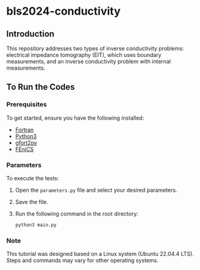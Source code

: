 # bls2024-conductivity

## Introduction
This repository addresses two types of inverse conductivity problems: electrical impedance tomography (EIT), which uses boundary measurements, and an inverse conductivity problem with internal measurements.

## To Run the Codes

### Prerequisites
To get started, ensure you have the following installed:
- [Fortran](https://fortran-lang.org/learn/os_setup/install_gfortran/)
- [Python3](https://www.python.org/downloads/)
- [gfort2py](https://github.com/rjfarmer/gfort2py)
- [FEniCS](https://fenicsproject.org/download/archive/)

### Parameters
To execute the tests:
1. Open the `parameters.py` file and select your desired parameters.
2. Save the file.
3. Run the following command in the root directory:

   ```bash
   python3 main.py

### Note
This tutorial was designed based on a Linux system (Ubuntu 22.04.4 LTS). Steps and commands may vary for other operating systems.